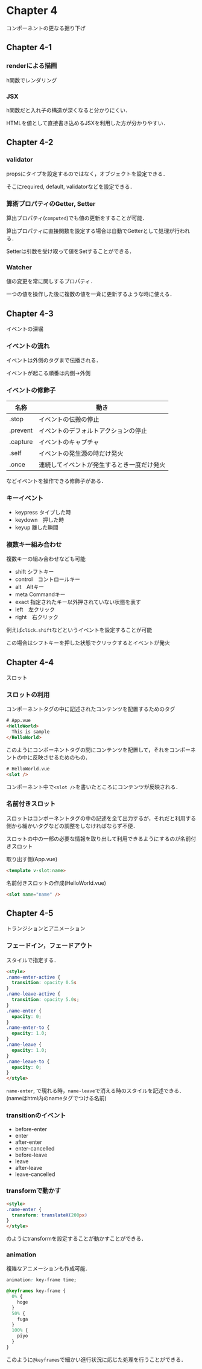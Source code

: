 # Chapter 4
コンポーネントの更なる掘り下げ

## Chapter 4-1

### renderによる描画
h関数でレンダリング

### JSX
h関数だと入れ子の構造が深くなると分かりにくい．

HTMLを値として直接書き込めるJSXを利用した方が分かりやすい．


## Chapter 4-2

### validator
propsにタイプを設定するのではなく，オブジェクトを設定できる．

そこにrequired, default, validatorなどを設定できる．

### 算術プロパティのGetter, Setter
算出プロパティ(`computed`)でも値の更新をすることが可能．

算出プロパティに直接関数を設定する場合は自動でGetterとして処理が行われる．

Setterは引数を受け取って値をSetすることができる．

### Watcher

値の変更を常に関しするプロパティ．

一つの値を操作した後に複数の値を一斉に更新するような時に使える．


## Chapter 4-3
イベントの深堀

### イベントの流れ
イベントは外側のタグまで伝播される．

イベントが起こる順番は内側->外側

### イベントの修飾子
| 名称| 動き |
|-|-|
|.stop|イベントの伝搬の停止|
|.prevent|イベントのデフォルトアクションの停止|
|.capture|イベントのキャプチャ|
|.self|イベントの発生源の時だけ発火|
|.once|連続してイベントが発生するとき一度だけ発火|

などイベントを操作できる修飾子がある．

### キーイベント
* keypress タイプした時
* keydown　押した時
* keyup 離した瞬間

### 複数キー組み合わせ
複数キーの組み合わせなども可能

* shift シフトキー
* control　コントロールキー
* alt　Altキー
* meta Commandキー
* exact 指定されたキー以外押されていない状態を表す
* left　左クリック
* right　右クリック

例えば`click.shift`などというイベントを設定することが可能

この場合はシフトキーを押した状態でクリックするとイベントが発火


## Chapter 4-4
スロット

### スロットの利用
コンポーネントタグの中に記述されたコンテンツを配置するためのタグ

```html
# App.vue
<HelloWorld>
  This is sample
</HelloWorld>
```

このようにコンポーネントタグの間にコンテンツを配置して，それをコンポーネントの中に反映させるためのもの．

```html
# HelloWorld.vue
<slot />
```
コンポーネント中で`<slot />`を書いたところにコンテンツが反映される．

### 名前付きスロット
スロットはコンポーネントタグの中の記述を全て出力するが，それだと利用する側から細かいタグなどの調整をしなければならず不便．

スロットの中の一部の必要な情報を取り出して利用できるようにするのが名前付きスロット

取り出す側(App.vue)
```html
<template v-slot:name>
```

名前付きスロットの作成(HelloWorld.vue)
```html
<slot name="name" />
```


## Chapter 4-5
トランジションとアニメーション

### フェードイン，フェードアウト
スタイルで指定する．
```html
<style>
.name-enter-active {
  transition: opacity 0.5s
}
.name-leave-active {
  transition: opacity 5.0s;
}
.name-enter {
  opacity: 0;
}
.name-enter-to {
  opacity: 1.0;
}
.name-leave {
  opacity: 1.0;
}
.name-leave-to {
  opacity: 0;
}
</style>
```
`name-enter`, で現れる時，`name-leave`で消える時のスタイルを記述できる．(nameはhtml内のnameタグでつける名前)


### transitionのイベント
* before-enter
* enter
* after-enter
* enter-cancelled
* before-leave
* leave
* after-leave
* leave-cancelled

### transformで動かす
```html
<style>
.name-enter {
  transform: translateX(200px)
}
</style>
```
のようにtransformを設定することが動かすことができる．

### animation
複雑なアニメーションも作成可能．

```css
animation: key-frame time;

@keyframes key-frame {
  0% {
    hoge
  }
  50% {
    fuga
  }
  100% {
    piyo
  }
}
```
このように`@keyframes`で細かい進行状況に応じた処理を行うことができる．
